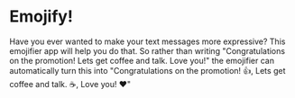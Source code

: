 # Emojify!

<p>Have you ever wanted to make your text messages more expressive? This emojifier app will help you do that. So rather than writing "Congratulations on the promotion! Lets get coffee and talk. Love you!" the emojifier can automatically turn this into "Congratulations on the promotion! 👍,  Lets get coffee and talk. ☕️,  Love you! ❤️"</p>
